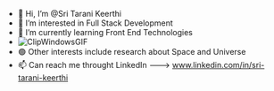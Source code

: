 - 👋 Hi, I’m @Sri Tarani Keerthi
- 👀 I’m interested in Full Stack Development
- 🌱 I’m currently learning Front End Technologies
- ![ClipWindowsGIF](https://user-images.githubusercontent.com/99949317/207552514-480b72c0-658d-4af6-9a45-8649777e32a2.gif)
- 🟢 Other interests include research about Space and Universe 
- 📫 Can reach me throught LinkedIn ---> www.linkedin.com/in/sri-tarani-keerthi

<!---
TaraniKeerthi/TaraniKeerthi is a ✨ special ✨ repository because its `README.md` (this file) appears on your GitHub profile.
You can click the Preview link to take a look at your changes.
--->
